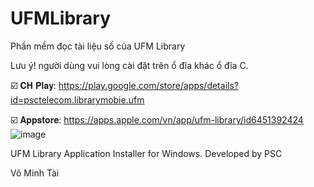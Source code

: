 # UFMLibrary
Phần mềm đọc tài liệu số của UFM Library

Lưu ý! người dùng vui lòng cài đặt trên ổ đĩa khác ổ đĩa C.

☑️ 𝐂𝐇 𝐏𝐥𝐚𝐲: https://play.google.com/store/apps/details?id=psctelecom.librarymobie.ufm

☑️ 𝐀𝐩𝐩𝐬𝐭𝐨𝐫𝐞: https://apps.apple.com/vn/app/ufm-library/id6451392424
![image](https://github.com/vominhtai/ufmlibrary/assets/95151160/e7fd5049-5fd6-4831-ab26-fec65e6e3741)

UFM Library Application Installer for Windows. Developed by PSC 

Võ Minh Tài

